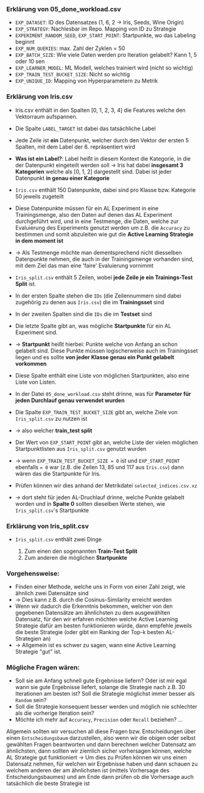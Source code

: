 ### Erklärung von 05_done_workload.csv

- `EXP_DATASET`: ID des Datensatzes (1, 6, 2 → Iris, Seeds, Wine Origin)
- `EXP_STRATEGY`: Nachlesbar im Repo. Mapping von ID zu Strategie
- `EXPERIMENT_RANDOM_SEED`, `EXP_START_POINT`: Startpunkte, wo das Labeling beginnt
- `EXP_NUM_QUERIES`: max. Zahl der Zyklen = 50
- `EXP_BATCH_SIZE`: Wie viele Daten werden pro Iteration gelabelt? Kann 1, 5 oder 10 sen
- `EXP_LEARNER_MODEL`: ML Modell, welches trainiert wird (nicht so wichtig)
- `EXP_TRAIN_TEST_BUCKET_SIZE`: Nicht so wichtig
- `EXP_UNIQUE_ID`: Mapping von Hyperparametern zu Metrik

### Erklärung von Iris.csv

- Iris.csv enthält in den Spalten [0, 1, 2, 3, 4] die Features welche den Vektorraum aufspannen.
- Die Spalte `LABEL_TARGET` ist dabei das tatsächliche Label
- Jede Zeile ist **ein** Datenpunkt, welcher durch den Vektor der ersten 5 Spalten, mit dem Label der 6. repräsentiert wird

- **Was ist ein Label?**: Label heißt in diesem Kontext die Kategorie, in die der Datenpunkt eingeteilt werden soll
  $\rightarrow$ Iris hat dabei **insgesamt 3 Kategorien** welche als [0, 1, 2] dargestellt sind. Dabei ist jeder Datenpunkt **in genau einer Kategorie**

- `Iris.csv` enthält 150 Datenpunkte, dabei sind pro Klasse bzw. Kategorie 50 jeweils zugeteilt
- Diese Datenpunkte müssen für ein AL Experiment in eine Trainingsmenge, also den Daten auf denen das AL Experiment durchgeführt wird, und in eine Testmenge, die Daten, welche zur Evaluierung des Experiments genutzt werden um z.B. die `Accuracy` zu bestimmen und somit abzuleiten wie gut die **Active Learning Strategie in dem moment ist**
- $\rightarrow$ Als Testmenge möchte man dementsprechend nicht diesselben Datenpunkte nehmen, die auch in der Trainingsmenge vorhanden sind, mit dem Ziel das man eine 'faire' Evaluierung vornimmt

- `Iris_split.csv` enthält 5 Zeilen, wobei **jede Zeile je ein Trainings-Test Split** ist.
- In der ersten Spalte stehen die `IDs` (die Zeilennummern sind dabei zugehörig zu denen aus `Iris.csv`) die im **Trainingsset** sind
- In der zweiten Spalten sind die `IDs` die im **Testset** sind
- Die letzte Spalte gibt an, was mögliche **Startpunkte** für ein AL Experiment sind.
- $\rightarrow$ **Startpunkt** heißt hierbei: Punkte welche von Anfang an schon gelabelt sind. Diese Punkte müssen logischerweise auch im Trainingsset liegen und es sollte **von jeder Klasse genau ein Punkt gelabelt vorkommen**
- Diese Spalte enthält eine Liste von möglichen Startpunkten, also eine Liste von Listen.
- In der Datei `05_done_workload.csv` steht drinne, was für **Parameter für jeden Durchlauf genau verwendet wurden**
- Die Spalte `EXP_TRAIN_TEST_BUCKET_SIZE` gibt an, welche Ziele von `Iris_split.csv` zu nutzen ist
- $\rightarrow$ also welcher **train_test split**
- Der Wert von `EXP_START_POINT` gibt an, welche Liste der vielen möglichen Startpunktlisten aus `Iris_split.csv` genutzt wurden
- $\rightarrow$ wenn `EXP_TRAIN_TEST_BUCKET_SIZE = 0` ist und `EXP_START_POINT` ebenfalls `= 0` war (z.B. die Zeilen 13, 85 und 117 aus `Iris.csv`) dann wären das die Startpunkte für Iris.
- Prüfen können wir dies anhand der Metrikdatei `selected_indices.csv.xz`
- $\rightarrow$ dort steht für jeden AL-Druchlauf drinne, welche Punkte gelabelt worden und in **Spalte 0** sollten dieselben Werte stehen, wie `Iris_split.csv`'s Startpunkte

### Erklärung von Iris_split.csv

- `Iris_split.csv` enthält zwei Dinge

  1. Zum einen den sogenannten **Train-Test Split**
  2. Zum anderen die möglichen **Startpunkte**

### Vorgehensweise:

- Finden einer Methode, welche uns in Form von einer Zahl zeigt, wie ähnlich zwei Datensätze sind
- $\rightarrow$ Dies kann z.B. durch die Cosinus-Similarity erreicht werden
- Wenn wir dadurch die Erkenntnis bekommen, welcher von den gegebenen Datensätze am ähnlichsten zu dem ausgewählten Datensatz, für den wir erfahren möchten welche Active Learning Strategie dafür am besten funktionieren würde, dann empfehle jeweils die beste Strategie (oder gibt ein Ranking der Top-k besten AL-Strategien an)
- $\rightarrow$ Allgemein ist es schwer zu sagen, wann eine Active Learning Strategie "gut" ist.

### Mögliche Fragen wären:

- Soll sie am Anfang schnell gute Ergebnisse liefern? Oder ist mir egal wann sie gute Ergebnisse liefert, solange die Strategie nach z.B. 30 Iterationen am besten ist? Soll die Strategie möglichst immer besser als `Random` sein?
- Soll die Strategie konsequent besser werden und möglich nie schlechter als die vorherige Iteration sein?
- Möchte ich mehr auf `Accuracy`, `Precision` oder `Recall` beziehen? ...

Allgemein sollten wir versuchen all diese Fragen bzw. Entscheidungen über einen `Entscheidungsbaum` darzustellen, also wenn wir die obigen oder selbst gewählten Fragen beantworten und dann berechnen welcher Datensatz am ähnlichsten, dann sollten wir ziemlich sicher vorhersagen können, welche AL Strategie gut funktioniert
$\rightarrow$ Um dies zu Prüfen können wir uns einen Datensatz nehmen, für welchen wir Ergebnisse haben und dann schauen zu welchem anderen der am ähnlichsten ist (mittels Vorhersage des Entscheidungsbaumes) und am Ende dann prüfen ob die Vorhersage auch tatsächlich die beste Strategie ist
